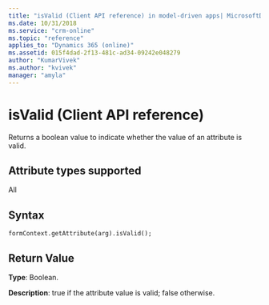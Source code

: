 ```yaml
---
title: "isValid (Client API reference) in model-driven apps| MicrosoftDocs"
ms.date: 10/31/2018
ms.service: "crm-online"
ms.topic: "reference"
applies_to: "Dynamics 365 (online)"
ms.assetid: 015f4dad-2f13-481c-ad34-09242e048279
author: "KumarVivek"
ms.author: "kvivek"
manager: "amyla"
---
```

# isValid (Client API reference)



Returns a boolean value to indicate whether the value of an attribute is valid. 

## Attribute types supported

All

## Syntax

`formContext.getAttribute(arg).isValid();`

## Return Value

**Type**: Boolean. 

**Description**: true if the attribute value is valid; false otherwise.

